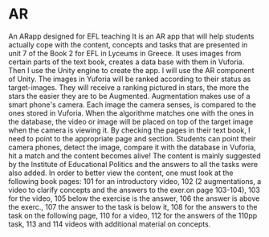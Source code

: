 # AR
An ARapp designed for EFL teaching
It is an AR app that will help students actually cope with the content, concepts and tasks that are presented in unit 7 of the Book 2 for EFL in Lyceums in Greece. It uses images from certain parts of the text book, creates a data base with them in Vuforia. Then I use the Unity engine to create the app. I will use the AR component of Unity. The images in Yuforia will be ranked according to their status as target-images. They will receive a ranking pictured in stars, the more the stars the easier they are to be Augmented. Augmentation makes use of a smart phone's camera. Each image the camera senses, is compared to the ones stored in Vuforia. When the algorithme matches one with the ones in the database, the video or image will be placed on top of the target image when the camera is viewing it. By checking the pages in their text book, I need to point to the appropriate page and section. Students can point their camera phones, detect the image, compare it with the database in Vuforia, hit a match and the content becomes alive! The content is mainly suggested by the Institute of Educational Politics and the answers to all the tasks were also added. In order to better view the content, one must look at the following book pages: 101 for an introductory video, 102 (2 augmentations, a video to clarify concepts and the answers to the exer.on page 103-104), 103 for the video, 105 below the exercise is the answer, 106 the answer is above the exerc., 107 the answer to the task is below it, 108 for the answers to the task on the following page, 110 for a video, 112 for the answers of the 110pp task, 113 and 114 videos with additional material on concepts.
